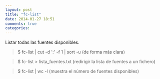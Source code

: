 ```yaml
---
layout: post
title: "fc-list"
date: 2014-01-27 18:51
comments: true
categories: 
---
```

Listar todas las fuentes disponibles.

>$ fc-list | cut -d ':' -f 1 | sort -u  (de forma más clara)

>$ fc-list > lista_fuentes.txt   (redirigir la lista de fuentes a un fichero) 

>$ fc-list | wc -l  (muestra el número de fuentes disponibles)

